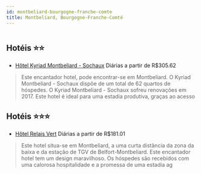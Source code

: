 ```yaml
---
id: montbeliard-bourgogne-franche-comte
title: Montbeliard, Bourgogne-Franche-Comté
---
```


<center><img src="http://photos.hotelbeds.com/giata/19/195233/195233a_hb_a_285.jpg" alt="" /></center>


## Hotéis ⭐️⭐️

-    [Hôtel Kyriad Montbeliard - Sochaux](https://www.hurb.com/aud/https://www.hurb.com/hoteis/montbeliard/hotel-kyriad-montbeliard-sochaux-JNP-JP020407?cmp=18055) Diárias a partir de R$305.62
   > Este encantador hotel, pode encontrar-se em Montbeliard. O Kyriad Montbeliard - Sochaux dispõe de um total de 62 quartos de hóspedes. O Kyriad Montbeliard - Sochaux sofreu renovações em 2017. Este hotel é ideal para uma estadia produtiva, graças ao acesso

## Hotéis ⭐️⭐️⭐️

-    [Hôtel Relais Vert](https://www.hurb.com/aud/https://www.hurb.com/hoteis/montbeliard/hotel-relais-vert-JNP-JP741964?cmp=18055) Diárias a partir de R$181.01
   > Este hotel situa-se em Montbeliard, a uma curta distância da zona da baixa e da estação de TGV de Belfort-Montbeliard. Este encantador hotel tem um design maravilhoso. Os hóspedes são recebidos com uma calorosa hospitalidade e a promessa de uma estadia ag
